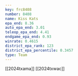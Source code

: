 ```yaml
---
key: frc8408
number: 8408
name: Kiss Kats
epa_end: 8.36
auto_epa_end: 3.01
teleop_epa_end: 4.41
endgame_epa_end: 0.93
winrate: 0.4615
district_epa_rank: 123
district_epa_percentile: 0.3457
type: Team
---
```

[[2024txama]]
[[2024txwac]]

